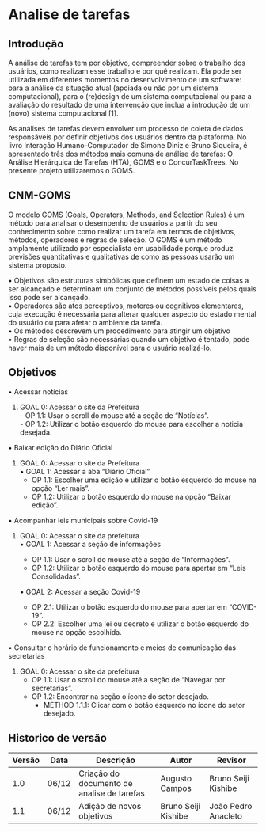 # Analise de tarefas

## Introdução

A análise de tarefas tem por objetivo, compreender sobre o trabalho dos usuários, como realizam esse trabalho e por quê realizam. Ela pode ser utilizada em diferentes momentos no desenvolvimento de um software: para a análise da situação atual (apoiada ou não por um sistema computacional), para o (re)design de um sistema computacional ou para a avaliação do resultado de uma intervenção que inclua a introdução de um (novo) sistema computacional [1].

As análises de tarefas devem envolver um processo de coleta de dados responsáveis por definir objetivos dos usuários dentro da plataforma. No livro Interação Humano-Computador de Simone Diniz e Bruno Siqueira, é apresentado três dos métodos mais comuns de análise de tarefas: O Análise Hierárquica de Tarefas (HTA), GOMS e o ConcurTaskTrees.
No presente projeto utilizaremos o GOMS.

## CNM-GOMS

O modelo GOMS (Goals, Operators, Methods, and Selection Rules) é um método para analisar o desempenho de usuários a partir do seu conhecimento sobre como realizar um tarefa em termos de objetivos, métodos, operadores e regras de seleção. O GOMS é um método amplamente utilizado por especialista em usabilidade porque produz previsões quantitativas e qualitativas de como as pessoas usarão um sistema proposto. <br/>

• Objetivos são estruturas simbólicas que definem um estado de coisas a ser alcançado e determinam um conjunto de métodos possíveis pelos quais isso pode ser alcançado. <br/>
• Operadores são atos perceptivos, motores ou cognitivos elementares, cuja execução é necessária para alterar qualquer aspecto do estado mental do usuário ou para afetar o ambiente da tarefa. <br/>
• Os métodos descrevem um procedimento para atingir um objetivo <br/>
• Regras de seleção são necessárias quando um objetivo é tentado, pode haver mais de um método disponível para o usuário realizá-lo. <br/>

## Objetivos

• Acessar notícias<br/>

1. GOAL 0: Acessar o site da Prefeitura <br/> - OP 1.1: Usar o scroll do mouse até a seção de “Notícias”. <br/> - OP 1.2: Utilizar o botão esquerdo do mouse para escolher a noticia desejada. <br/>

• Baixar edição do Diário Oficial<br/>

1. GOAL 0: Acessar o site da Prefeitura <br/>
   • GOAL 1: Acessar a aba “Diário Oficial” <br/>
   - OP 1.1: Escolher uma edição e utilizar o botão esquerdo do mouse na opção “Ler mais”. <br/>
   - OP 1.2: Utilizar o botão esquerdo do mouse na opção “Baixar edição”. <br/>

• Acompanhar leis municipais sobre Covid-19 <br/>

1. GOAL 0: Acessar o site da prefeitura <br/>
   • GOAL 1: Acessar a seção de informações <br/>

   - OP 1.1: Usar o scroll do mouse até a seção de “Informações”. <br/>
   - OP 1.2: Utilizar o botão esquerdo do mouse para apertar em “Leis Consolidadas”.

   • GOAL 2: Acessar a seção Covid-19 <br/>

   - OP 2.1: Utilizar o botão esquerdo do mouse para apertar em “COVID-19”. <br/>
   - OP 2.2: Escolher uma lei ou decreto e utilizar o botão esquerdo do mouse na opção escolhida. <br/>

• Consultar o horário de funcionamento e meios de comunicação das secretarias <br/>

1. GOAL 0: Acessar o site da prefeitura <br/>
   - OP 1.1: Usar o scroll do mouse até a seção de “Navegar por secretarias”. <br/>
   - OP 1.2: Encontrar na seção o ícone do setor desejado. <br/>
     - METHOD 1.1.1: Clicar com o botão esquerdo no ícone do setor desejado.

## Historico de versão

| Versão | Data  | Descrição                                  | Autor               | Revisor             |
| ------ | ----- | ------------------------------------------ | ------------------- | ------------------- |
| 1.0    | 06/12 | Criação do documento de analise de tarefas | Augusto Campos      | Bruno Seiji Kishibe |
| 1.1    | 06/12 | Adição de novos objetivos                  | Bruno Seiji Kishibe | João Pedro Anacleto |

